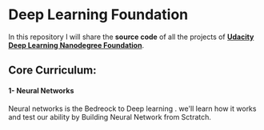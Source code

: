 # Deep Learning Foundation 
In this repository I will share the **source code** of all the projects of **[Udacity Deep Learning Nanodegree Foundation](https://www.udacity.com/course/deep-learning-nanodegree-foundation--nd101)**.



## Core Curriculum:

#### 1- Neural Networks
Neural networks is the Bedreock to Deep learning . we'll learn how it works and test our ability by Building Neural Network from Sctratch.





 
